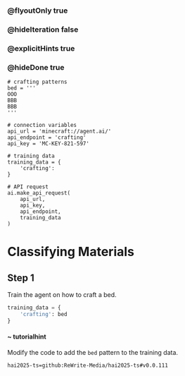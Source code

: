 ### @flyoutOnly true
### @hideIteration false
### @explicitHints true
### @hideDone true

```python-template
# crafting patterns
bed = '''
OOO
BBB
BBB
'''
 
# connection variables
api_url = 'minecraft://agent.ai/'
api_endpoint = 'crafting'
api_key = 'MC-KEY-821-597'
 
# training data
training_data = {
    'crafting': 
}
 
# API request
ai.make_api_request(
    api_url,
    api_key,
    api_endpoint,
    training_data
)
```

# Classifying Materials

## Step 1
Train the agent on how to craft a bed.

```python
training_data = {
    'crafting': bed
}
```
#### ~ tutorialhint 
Modify the code to add the `bed` pattern to the training data.


```package
hai2025-ts=github:ReWrite-Media/hai2025-ts#v0.0.111
```
